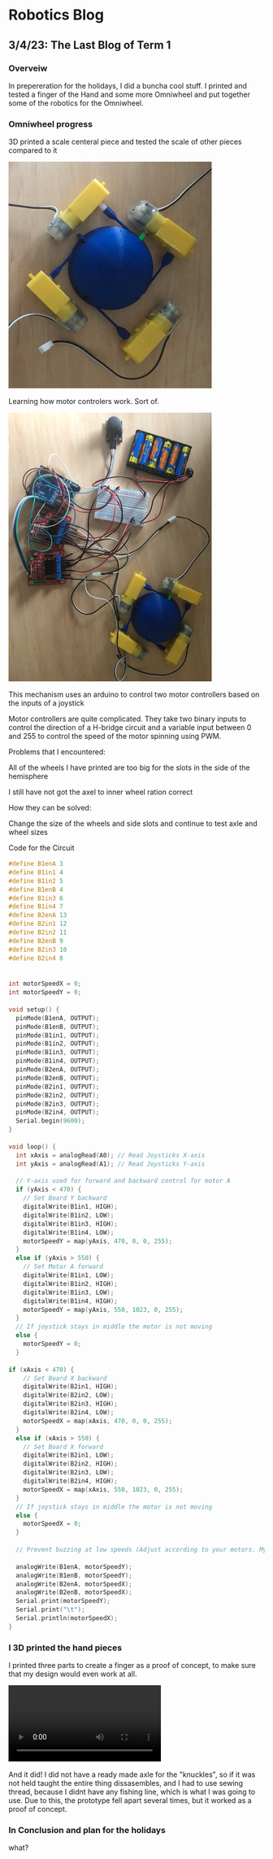 # Robotics Blog 

## 3/4/23: The Last Blog of Term 1

### Overveiw

In prepereration for the holidays, I did a buncha cool stuff. I printed and tested a finger of the Hand and some more Omniwheel and put together some of the robotics for the Omniwheel.

### Omniwheel progress

3D printed a scale centeral piece and tested the scale of other pieces compared to it

<img src="../Images/Omniwheel real motors.png" width=400px alt="Images/Axel.png">


Learning how motor controlers work. Sort of.

<img src="../Images/Omniwheel real circuit.png" width=400px alt="Images/Axel.png">

This mechanism uses an arduino to control two motor controllers based on the inputs of a joystick

Motor controllers are quite complicated. They take two binary inputs to control the direction of a H-bridge circuit and a variable input between 0 and 255 to control the speed of the motor spinning using PWM. 

Problems that I encountered:

All of the wheels I have printed are too big for the slots in the side of the hemisphere

I still have not got the axel to inner wheel ration correct

How they can be solved:

Change the size of the wheels and side slots and continue to test axle and wheel sizes

Code for the Circuit

```c
#define B1enA 3
#define B1in1 4
#define B1in2 5
#define B1enB 4
#define B1in3 6
#define B1in4 7
#define B2enA 13
#define B2in1 12
#define B2in2 11
#define B2enB 9
#define B2in3 10
#define B2in4 8


int motorSpeedX = 0;
int motorSpeedY = 0;

void setup() {
  pinMode(B1enA, OUTPUT);
  pinMode(B1enB, OUTPUT);
  pinMode(B1in1, OUTPUT);
  pinMode(B1in2, OUTPUT);
  pinMode(B1in3, OUTPUT);
  pinMode(B1in4, OUTPUT);
  pinMode(B2enA, OUTPUT);
  pinMode(B2enB, OUTPUT);
  pinMode(B2in1, OUTPUT);
  pinMode(B2in2, OUTPUT);
  pinMode(B2in3, OUTPUT);
  pinMode(B2in4, OUTPUT);
  Serial.begin(9600);
}

void loop() {
  int xAxis = analogRead(A0); // Read Joysticks X-axis
  int yAxis = analogRead(A1); // Read Joysticks Y-axis

  // Y-axis used for forward and backward control for motor A
  if (yAxis < 470) {
    // Set Board Y backward
    digitalWrite(B1in1, HIGH);
    digitalWrite(B1in2, LOW);
    digitalWrite(B1in3, HIGH);
    digitalWrite(B1in4, LOW);
    motorSpeedY = map(yAxis, 470, 0, 0, 255);
  }
  else if (yAxis > 550) {
    // Set Motor A forward
    digitalWrite(B1in1, LOW);
    digitalWrite(B1in2, HIGH);
    digitalWrite(B1in3, LOW);
    digitalWrite(B1in4, HIGH);
    motorSpeedY = map(yAxis, 550, 1023, 0, 255);
  }
  // If joystick stays in middle the motor is not moving
  else {
    motorSpeedY = 0;
  }

if (xAxis < 470) {
    // Set Board X backward
    digitalWrite(B2in1, HIGH);
    digitalWrite(B2in2, LOW);
    digitalWrite(B2in3, HIGH);
    digitalWrite(B2in4, LOW);
    motorSpeedX = map(xAxis, 470, 0, 0, 255);
  }
  else if (xAxis > 550) {
    // Set Board X forward
    digitalWrite(B2in1, LOW);
    digitalWrite(B2in2, HIGH);
    digitalWrite(B2in3, LOW);
    digitalWrite(B2in4, HIGH);
    motorSpeedX = map(xAxis, 550, 1023, 0, 255);
  }
  // If joystick stays in middle the motor is not moving
  else {
    motorSpeedX = 0;
  }

  // Prevent buzzing at low speeds (Adjust according to your motors. My motors couldn't start moving if PWM value was below value of 70)

  analogWrite(B1enA, motorSpeedY); 
  analogWrite(B1enB, motorSpeedY); 
  analogWrite(B2enA, motorSpeedX); 
  analogWrite(B2enB, motorSpeedX); 
  Serial.print(motorSpeedY);
  Serial.print("\t");
  Serial.println(motorSpeedX);
}
```



### I 3D printed the hand pieces

I printed three parts to create a finger as a proof of concept, to make sure that my design would even work at all.

<video src="../Images/IMG_0212.mp4" controls="controls" style="max-width: 730px;">
</video>

And it did! I did not have a ready made axle for the "knuckles", so if it was not held taught the entire thing dissasembles, and I had to use sewing thread, because I didnt have any fishing line, which is what I was going to use. Due to this, the prototype fell apart several times, but it worked as a proof of concept.


### In Conclusion and plan for the holidays

what?
